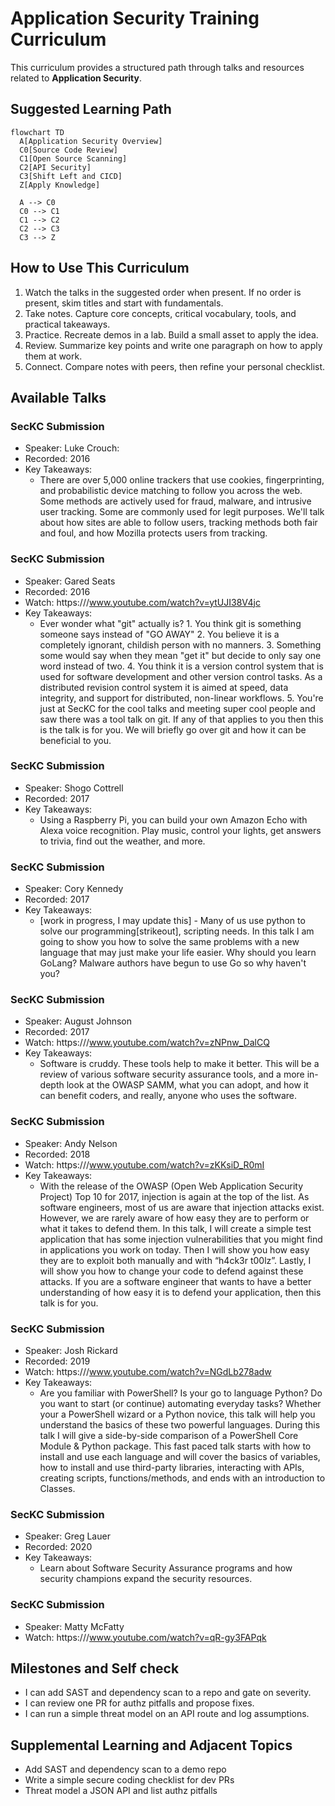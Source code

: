 # Application Security Training Curriculum

This curriculum provides a structured path through talks and resources related to **Application Security**.

## Suggested Learning Path

```mermaid
flowchart TD
  A[Application Security Overview]
  C0[Source Code Review]
  C1[Open Source Scanning]
  C2[API Security]
  C3[Shift Left and CICD]
  Z[Apply Knowledge]

  A --> C0
  C0 --> C1
  C1 --> C2
  C2 --> C3
  C3 --> Z
```

## How to Use This Curriculum

1. Watch the talks in the suggested order when present. If no order is present, skim titles and start with fundamentals.
2. Take notes. Capture core concepts, critical vocabulary, tools, and practical takeaways.
3. Practice. Recreate demos in a lab. Build a small asset to apply the idea.
4. Review. Summarize key points and write one paragraph on how to apply them at work.
5. Connect. Compare notes with peers, then refine your personal checklist.

## Available Talks

### SecKC Submission
- Speaker: Luke Crouch:
- Recorded: 2016
- Key Takeaways:
  - There are over 5,000 online trackers that use cookies, fingerprinting, and probabilistic device matching to follow you across the web. Some methods are actively used for fraud, malware, and intrusive user tracking. Some are commonly used for legit purposes. We'll talk about how sites are able to follow users, tracking methods both fair and foul, and how Mozilla protects users from tracking.

### SecKC Submission
- Speaker: Gared Seats
- Recorded: 2016
- Watch: https:///www.youtube.com/watch?v=ytUJI38V4jc
- Key Takeaways:
  - Ever wonder what "git" actually is? 1. You think git is something someone says instead of "GO AWAY" 2. You believe it is a completely ignorant, childish person with no manners. 3. Something some would say when they mean "get it" but decide to only say one word instead of two. 4. You think it is a version control system that is used for software development and other version control tasks. As a distributed revision control system it is aimed at speed, data integrity, and support for distributed, non-linear workflows. 5. You're just at SecKC for the cool talks and meeting super cool people and saw there was a tool talk on git. If any of that applies to you then this is the talk is for you. We will briefly go over git and how it can be beneficial to you.

### SecKC Submission
- Speaker: Shogo Cottrell
- Recorded: 2017
- Key Takeaways:
  - Using a Raspberry Pi, you can build your own Amazon Echo with Alexa voice recognition. Play music, control your lights, get answers to trivia, find out the weather, and more.

### SecKC Submission
- Speaker: Cory Kennedy
- Recorded: 2017
- Key Takeaways:
  - [work in progress, I may update this] - Many of us use python to solve our programming[strikeout], scripting needs. In this talk I am going to show you how to solve the same problems with a new language that may just make your life easier. Why should you learn GoLang? Malware authors have begun to use Go so why haven't you?

### SecKC Submission
- Speaker: August Johnson
- Recorded: 2017
- Watch: https:///www.youtube.com/watch?v=zNPnw_DalCQ
- Key Takeaways:
  - Software is cruddy. These tools help to make it better. This will be a review of various software security assurance tools, and a more in-depth look at the OWASP SAMM, what you can adopt, and how it can benefit coders, and really, anyone who uses the software.

### SecKC Submission
- Speaker: Andy Nelson
- Recorded: 2018
- Watch: https:///www.youtube.com/watch?v=zKKsiD_R0mI
- Key Takeaways:
  - With the release of the OWASP (Open Web Application Security Project) Top 10 for 2017, injection is again at the top of the list. As software engineers, most of us are aware that injection attacks exist. However, we are rarely aware of how easy they are to perform or what it takes to defend them. In this talk, I will create a simple test application that has some injection vulnerabilities that you might find in applications you work on today. Then I will show you how easy they are to exploit both manually and with “h4ck3r t00lz”. Lastly, I will show you how to change your code to defend against these attacks. If you are a software engineer that wants to have a better understanding of how easy it is to defend your application, then this talk is for you.

### SecKC Submission
- Speaker: Josh Rickard
- Recorded: 2019
- Watch: https:///www.youtube.com/watch?v=NGdLb278adw
- Key Takeaways:
  - Are you familiar with PowerShell? Is your go to language Python? Do you want to start (or continue) automating everyday tasks? Whether your a PowerShell wizard or a Python novice, this talk will help you understand the basics of these two powerful languages. During this talk I will give a side-by-side comparison of a PowerShell Core Module & Python package. This fast paced talk starts with how to install and use each language and will cover the basics of variables, how to install and use third-party libraries, interacting with APIs, creating scripts, functions/methods, and ends with an introduction to Classes.

### SecKC Submission
- Speaker: Greg Lauer
- Recorded: 2020
- Key Takeaways:
  - Learn about Software Security Assurance programs and how security champions expand the security resources.

### SecKC Submission
- Speaker: Matty McFatty
- Watch: https:///www.youtube.com/watch?v=qR-gy3FAPqk

## Milestones and Self check

- I can add SAST and dependency scan to a repo and gate on severity.
- I can review one PR for authz pitfalls and propose fixes.
- I can run a simple threat model on an API route and log assumptions.

## Supplemental Learning and Adjacent Topics

- Add SAST and dependency scan to a demo repo
- Write a simple secure coding checklist for dev PRs
- Threat model a JSON API and list authz pitfalls

